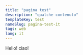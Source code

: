 ```yaml
---
title: "pagina test"
description: "qualche contenuto"
templateKey: test
nameSlug: pagina-test-it
tags: web
lang: it
---
```


Hello! ciao!
